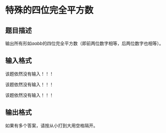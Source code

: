 # 特殊的四位完全平方数

## 题目描述

输出所有形如$aabb$的四位完全平方数（即前两位数字相等，后两位数字也相等）。

## 输入格式

该题依然没有输入！！！

该题依然没有输入！！！

该题依然没有输入！！！

## 输出格式

如果有多个答案，请按从小打到大用空格隔开。